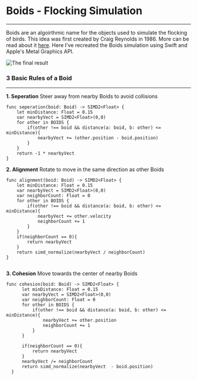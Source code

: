 # Boids - Flocking Simulation
-----------------------------

Boids are an algoirthmic name for the objects used to simulate the flocking of birds. This idea was first created by Craig Reynolds in 1986. More can be read about it [here](https://en.wikipedia.org/wiki/Boids). Here I've recreated the Boids simulation using Swift and Apple's Metal Graphics API.


![The final result](https://github.com/kjbrooks1/Boids/blob/main/BOIDS-SIMULATION-FINAL.gif)


### 3 Basic Rules of a Boid
---------------------------
**1. Seperation**
Steer away from nearby Boids to avoid collisions

```
func seperation(boid: Boid) -> SIMD2<Float> {
    let minDistance: Float = 0.15
    var nearbyVect = SIMD2<Float>(0,0)
    for other in BOIDS {
        if(other !== boid && distance(a: boid, b: other) <= minDistance){
            nearbyVect += (other.position - boid.position)
        }
    }
    return -1 * nearbyVect
}
```

**2. Alignment**
Rotate to move in the same direction as other Boids

```
func alignment(boid: Boid) -> SIMD2<Float> {
    let minDistance: Float = 0.15
    var nearbyVect = SIMD2<Float>(0,0)
    var neighborCount: Float = 0
    for other in BOIDS {
        if(other !== boid && distance(a: boid, b: other) <= minDistance){
            nearbyVect += other.velocity
            neighborCount += 1
        }
    }
    if(neighborCount == 0){
        return nearbyVect
    }
    return simd_normalize(nearbyVect / neighborCount)
}
                                                                     
 ```

**3. Cohesion**
Move towards the center of nearby Boids

```
func cohesion(boid: Boid) -> SIMD2<Float> {
      let minDistance: Float = 0.15
      var nearbyVect = SIMD2<Float>(0,0)
      var neighborCount: Float = 0
      for other in BOIDS {
          if(other !== boid && distance(a: boid, b: other) <= minDistance){
              nearbyVect += other.position
              neighborCount += 1
          }
      }

      if(neighborCount == 0){
          return nearbyVect
      }
      nearbyVect /= neighborCount
      return simd_normalize(nearbyVect  - boid.position)
  }
```


